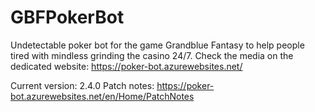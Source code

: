 # GBFPokerBot
Undetectable poker bot for the game Grandblue Fantasy to help people tired with mindless grinding the casino 24/7.
Check the media on the dedicated website:
https://poker-bot.azurewebsites.net/

Current version: 2.4.0
Patch notes: https://poker-bot.azurewebsites.net/en/Home/PatchNotes
